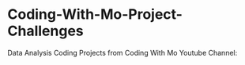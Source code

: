 # Coding-With-Mo-Project-Challenges
Data Analysis Coding Projects from Coding With Mo Youtube Channel:
